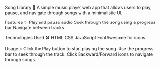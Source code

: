 Song Library 🎵
A simple music player web app that allows users to play, pause, and navigate through songs with a minimalistic UI.

Features ✨
Play and pause audio
Seek through the song using a progress bar
Navigate between tracks

Technologies Used 🛠️
HTML
CSS
JavaScript
FontAwesome for icons

Usage 🎶
Click the Play button to start playing the song.
Use the progress bar to seek through the track.
Click Backward/Forward icons to navigate through songs.
